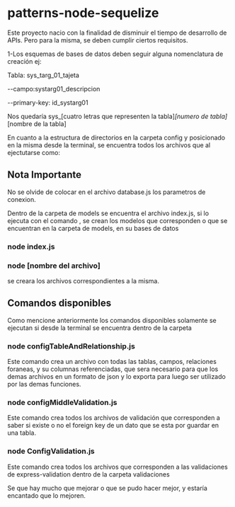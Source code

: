 # patterns-node-sequelize

Este proyecto nacio con la finalidad de disminuir el tiempo de desarrollo de APIs. Pero para la misma, se deben cumplir ciertos requisitos.

1-Los esquemas de bases de datos deben seguir alguna nomenclatura de creación ej:

Tabla: sys_targ_01_tajeta

--campo:systarg01_descripcion

--primary-key: id_systarg01

Nos quedaría sys_[cuatro letras que representen la tabla]_[numero de tabla]_[nombre de la tabla]

En cuanto a la estructura de directorios en la carpeta config y posicionado en la misma desde la terminal, se encuentra todos los archivos que al ejectutarse como:

## Nota Importante

No se olvide de colocar en el archivo database.js los parametros de conexion. 

Dentro de la carpeta de models se encuentra el archivo index.js, si lo ejecuta con el comando , se crean los modelos que corresponden o que se encuentran en la carpeta de models, en su bases de datos
### node index.js

### node [nombre del archivo]

se creara los archivos correspondientes a la misma.

## Comandos disponibles

Como mencione anteriormente los comandos disponibles solamente se ejecutan si desde la terminal se encuentra dentro de la carpeta



### node configTableAndRelationship.js
Este comando crea un archivo con todas las tablas, campos, relaciones foraneas, y su columnas referenciadas, que sera necesario para que los demas archivos  en un formato de json y lo exporta para luego ser utilizado por las demas funciones.

### node configMiddleValidation.js

Este comando crea todos los archivos de validación que corresponden a saber si existe o no el foreign key de un dato que se esta por guardar en una tabla.

### node ConfigValidation.js

Este comando crea todos los archivos que corresponden a las validaciones de express-validation dentro de la carpeta validaciones




Se que hay mucho que mejorar o que se pudo hacer mejor, y estaría encantado que lo mejoren.







